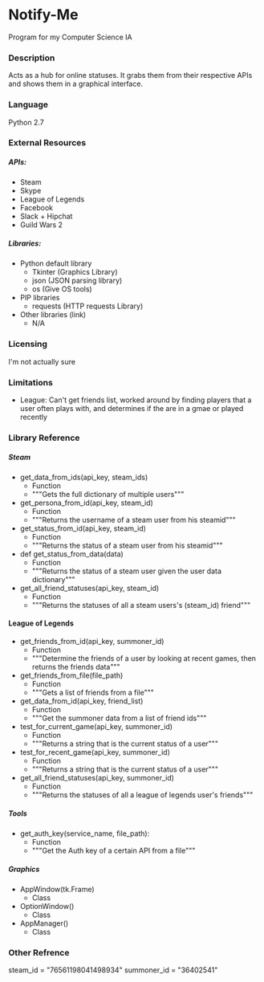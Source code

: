 Notify-Me
=========
Program for my Computer Science IA

### Description
Acts as a hub for online statuses. It grabs them from their respective APIs and shows them in a graphical interface.

### Language
Python 2.7

### External Resources
##### APIs:
- Steam
- Skype
- League of Legends
- Facebook
- Slack + Hipchat
- Guild Wars 2

##### Libraries:
- Python default library
	- Tkinter (Graphics Library)
	- json (JSON parsing library)
	- os (Give OS tools)
- PIP libraries
	- requests (HTTP requests Library)
- Other libraries (link)
	- N/A

### Licensing
I'm not actually sure

### Limitations
- League: Can't get friends list, worked around by finding players that a user often plays with, and determines if the are in a gmae or played recently

### Library Reference
##### Steam
- get_data_from_ids(api_key, steam_ids)
	- Function
    - """Gets the full dictionary of multiple users"""
- get_persona_from_id(api_key, steam_id)
	- Function
	- """Returns the username of a steam user from his steamid"""
- get_status_from_id(api_key, steam_id)
	- Function
	- """Returns the status of a steam user from his steamid"""
- def get_status_from_data(data)
	- Function
    - """Returns the status of a steam user given the user data dictionary"""
- get_all_friend_statuses(api_key, steam_id)
	- Function
	- """Returns the statuses of all a steam users's (steam_id) friend"""

#### League of Legends
- get_friends_from_id(api_key, summoner_id)
	- Function
	- """Determine the friends of a user by looking at recent games, then returns the friends data"""
- get_friends_from_file(file_path)
	- Function
	- """Gets a list of friends from a file"""
- get_data_from_id(api_key, friend_list)
	- Function
	- """Get the summoner data from a list of friend ids"""
- test_for_current_game(api_key, summoner_id)
	- Function
	- """Returns a string that is the current status of a user"""
- test_for_recent_game(api_key, summoner_id)
	- Function
	- """Returns a string that is the current status of a user"""
- get_all_friend_statuses(api_key, summoner_id)
	- Function
	- """Returns the statuses of all a league of legends user's friends"""

##### Tools
- get_auth_key(service_name, file_path):
	- Function
	- """Get the Auth key of a certain API from a file"""

##### Graphics
- AppWindow(tk.Frame)
	- Class
- OptionWindow()
	- Class
- AppManager()
	- Class

### Other Refrence
steam_id = "76561198041498934"
summoner_id = "36402541"
